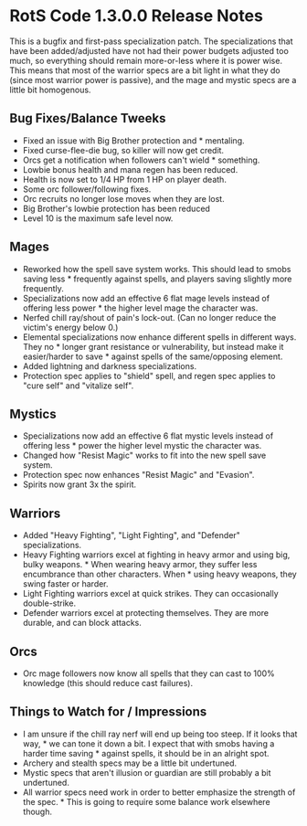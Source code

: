 # RotS Code 1.3.0.0 Release Notes
This is a bugfix and first-pass specialization patch. The specializations that have been added/adjusted have not had their power budgets adjusted too much, so everything should remain more-or-less where it is power wise. This means that most of the warrior specs are a bit light in what they do (since most warrior power is passive), and the mage and mystic specs are a little bit homogenous.

## Bug Fixes/Balance Tweeks

* Fixed an issue with Big Brother protection and * mentaling.
* Fixed curse-flee-die bug, so killer will now get credit.
* Orcs get a notification when followers can't wield * something.
* Lowbie bonus health and mana regen has been reduced.
* Health is now set to 1/4 HP from 1 HP on player death.
* Some orc follower/following fixes.
* Orc recruits no longer lose moves when they are lost.
* Big Brother's lowbie protection has been reduced
* Level 10 is the maximum safe level now.

## Mages


* Reworked how the spell save system works. This should lead to smobs saving less * frequently against spells, and players saving slightly more frequently.
* Specializations now add an effective 6 flat mage levels instead of offering less power * the higher level mage the character was.
* Nerfed chill ray/shout of pain's lock-out. (Can no longer reduce the victim's energy below 0.)
* Elemental specializations now enhance different spells in different ways. They no * longer grant resistance or vulnerability, but instead make it easier/harder to save * against spells of the same/opposing element.
* Added lightning and darkness specializations.
* Protection spec applies to "shield" spell, and regen spec applies to "cure self" and "vitalize self".

## Mystics


* Specializations now add an effective 6 flat mystic levels instead of offering less * power the higher level mystic the character was.
* Changed how "Resist Magic" works to fit into the new spell save system.
* Protection spec now enhances "Resist Magic" and "Evasion".
* Spirits now grant 3x the spirit.

## Warriors

* Added "Heavy Fighting", "Light Fighting", and "Defender" specializations.
* Heavy Fighting warriors excel at fighting in heavy armor and using big, bulky weapons. * When wearing heavy armor, they suffer less encumbrance than other characters. When * using heavy weapons, they swing faster or harder.
* Light Fighting warriors excel at quick strikes. They can occasionally double-strike.
* Defender warriors excel at protecting themselves. They are more durable, and can block attacks.

## Orcs
* Orc mage followers now know all spells that they can cast to 100% knowledge (this should reduce cast failures).

## Things to Watch for / Impressions

* I am unsure if the chill ray nerf will end up being too steep. If it looks that way, * we can tone it down a bit. I expect that with smobs having a harder time saving * against spells, it should be in an alright spot.
* Archery and stealth specs may be a little bit undertuned.
* Mystic specs that aren't illusion or guardian are still probably a bit undertuned.
* All warrior specs need work in order to better emphasize the strength of the spec. * This is going to require some balance work elsewhere though.

